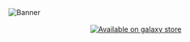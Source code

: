 <img alt='Banner' src="https://res.cloudinary.com/azizcloud/image/upload/v1588187658/xxhxvv6omopb7pauqglo.jpg" />

<br/>
<br/>

<center>
<a href='https://galaxystore.samsung.com/detail/com.quiva'><img alt='Available on galaxy store' src='https://res.cloudinary.com/azizcloud/image/upload/v1588188023/jvuirtrvzpspnxa5l2wc.png'/></a> </center>